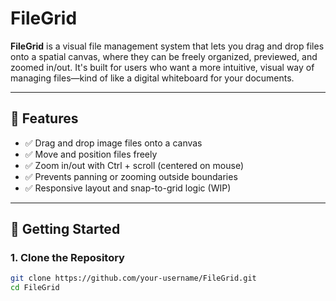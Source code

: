 # FileGrid

**FileGrid** is a visual file management system that lets you drag and drop files onto a spatial canvas, where they can be freely organized, previewed, and zoomed in/out. It's built for users who want a more intuitive, visual way of managing files—kind of like a digital whiteboard for your documents.

---

## 🔧 Features

- ✅ Drag and drop image files onto a canvas
- ✅ Move and position files freely
- ✅ Zoom in/out with Ctrl + scroll (centered on mouse)
- ✅ Prevents panning or zooming outside boundaries
- ✅ Responsive layout and snap-to-grid logic (WIP)

---

## 🚀 Getting Started

### 1. Clone the Repository

```bash
git clone https://github.com/your-username/FileGrid.git
cd FileGrid

